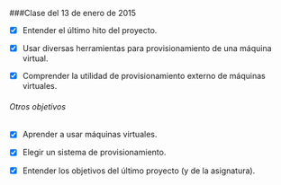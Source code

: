 ###Clase del 13 de enero de 2015

* [X] Entender el último hito del proyecto.

* [X] Usar diversas herramientas para provisionamiento de una máquina virtual.

* [X] Comprender la utilidad de provisionamiento externo de máquinas virtuales.

###### Otros objetivos

* [X] Aprender a usar máquinas virtuales.

* [X] Elegir un sistema de provisionamiento.

* [X] Entender los objetivos del último proyecto (y de la asignatura).
